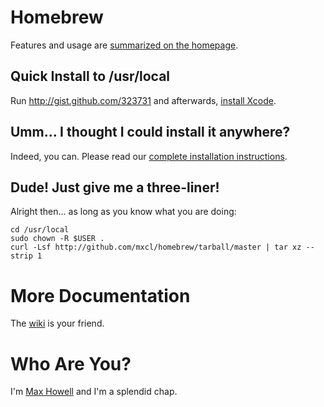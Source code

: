 Homebrew
========
Features and usage are [summarized on the homepage][homepage].


Quick Install to /usr/local
---------------------------
Run <http://gist.github.com/323731> and afterwards, [install Xcode][xcode].


Umm… I thought I could install it anywhere?
-------------------------------------------
Indeed, you can. Please read our [complete installation instructions][install].


Dude! Just give me a three-liner!
--------------------------------------
Alright then… as long as you know what you are doing:

    cd /usr/local
    sudo chown -R $USER .
    curl -Lsf http://github.com/mxcl/homebrew/tarball/master | tar xz --strip 1


More Documentation
==================
The [wiki][] is your friend.


Who Are You?
============
I'm [Max Howell][mxcl] and I'm a splendid chap.


[wiki]:http://wiki.github.com/mxcl/homebrew
[install]:http://wiki.github.com/mxcl/homebrew/installation
[xcode]:http://developer.apple.com/technology/xcode.html
[mxcl]:http://twitter.com/mxcl
[homepage]:http://mxcl.github.com/homebrew
